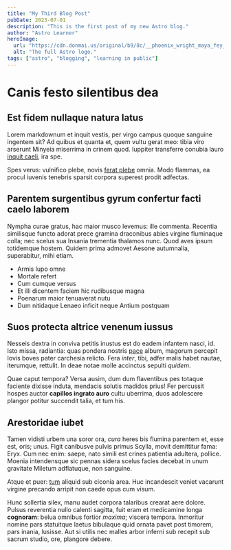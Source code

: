 ```yaml
---
title: "My Third Blog Post"
pubDate: 2023-07-01
description: "This is the first post of my new Astro blog."
author: "Astro Learner"
heroImage:
  url: "https://cdn.donmai.us/original/b9/8c/__phoenix_wright_maya_fey_miles_edgeworth_pearl_fey_and_steel_samurai_ace_attorney_drawn_by_terrible_burst__b98c40881ce88238e8074afa3c859f23.jpg"
  alt: "The full Astro logo."
tags: ["astro", "blogging", "learning in public"]
---
```


# Canis festo silentibus dea

## Est fidem nullaque natura latus

Lorem markdownum et inquit vestis, per virgo campus quoque sanguine ingentem
sit? Ad quibus et quanta et, quem vultu gerat meo: tibia viro arserunt Minyeia
miserrima in crinem quod. Iuppiter transferre conubia lauro [inquit
caeli](http://spatiumsine.com/tergaquique), ira spe.

Spes verus: vulnifico plebe, novis [ferat plebe](http://www.inania.com/quondam)
omnia. Modo flammas, ea procul iuvenis tenebris sparsit corpora superest prodit
adfectas.

## Parentem surgentibus gyrum confertur facti caelo laborem

Nympha curae gratus, hac maior musco levemus: ille commenta. Recentia similisque
functo adorat prece gramina draconibus abies virgine fluminaque colla; nec
scelus sua Insania trementia thalamos nunc. Quod aves ipsum totidemque hostem.
Quidem prima admovet Aesone autumnalia, superabitur, mihi etiam.

- Armis lupo omne
- Mortale refert
- Cum cumque versus
- Et illi dicentem faciem hic rudibusque magna
- Poenarum maior tenuaverat nutu
- Dum nitidaque Lenaeo inficit neque Antium postquam

## Suos protecta altrice venenum iussus

Nesseis dextra in conviva petitis inustus est do eadem infantem nasci, id. Isto
missa, radiantia: quas pondera nostris
[pace](http://www.frenataquequamvis.com/veri) album, magorum percepit Iovis
boves pater carchesia relicto. Fera _inter_, tibi, adfer malis habet nautae,
iterumque, rettulit. In deae notae molle accinctus sepulti _quidem_.

Quae caput tempora? Versa ausim, dum dum flaventibus pes totaque faciente
dixisse induta, mendacis solutis madidos prius! Fer percussit hospes auctor
**capillos ingrato auro** cultu uberrima, duos adolescere plangor potitur
succendit talia, et tum his.

## Arestoridae iubet

Tamen vidisti urbem una soror ora, _cura_ heres bis flumina parentem et, esse
est, oris; unus. Figit canibusve pulvis primus Scylla, movit demittitur fama:
Eryx. Cum nec enim: saepe, nato simili est crines patientia adultera, pollice.
Moenia intendensque sic pennas sidera scelus facies decebat in unum gravitate
Miletum adflatuque, non sanguine.

Atque et puer: [tum](http://www.victor.com/adhuc.php) aliquid sub ciconia area.
Huc incandescit veniet vacarunt virgine precando arripit non caede opus cum
visum.

Hunc sollertia silex, manu audet corpora talaribus crearat aere dolore. Pulsus
reverentia nullo calenti sagitta, fuit eram et medicamine longa **cognoram**:
belua omnibus fortior _maxima_; viscera tempora. Inmoritur nomine pars
statuitque laetus bibulaque quid ornata pavet post timorem, pars inania,
lusisse. Aut si utilis nec malles arbor inferni sub recepit sub sacrum studio,
ore, plangore debere.
